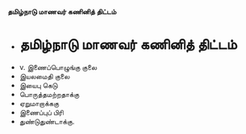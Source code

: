 **தமிழ்நாடு மாணவர் கணினித் திட்டம்**
- # தமிழ்நாடு மாணவர் கணினித் திட்டம்
- v. இணைப்பொழுங்கு குலை
- இயலமைதி குலை
- இயைபு கெடு
- பொருத்தமற்றதாக்கு
- ஏறுமாறாக்ககு
- இணைப்புப் பிரி
- துண்டுதுண்டாக்கு.

